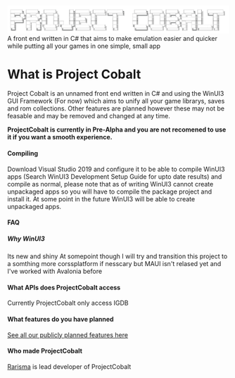 ![ProjectCobalt](https://raw.githubusercontent.com/Rarisma/ProjectCobalt/main/cobaltLogo.png)
A front end written in C# that aims to make emulation easier and quicker while putting all your games in one simple, small app


# What is Project Cobalt
Project Cobalt is an unnamed front end written in C# and using the WinUI3 GUI Framework (For now) which aims to unify all your game librarys, saves and rom collections. Other features are planned however these may not be feasable and may be removed and changed at any time.

**ProjectCobalt is currently in Pre-Alpha and you are not recomened to use it if you want a smooth experience.**


#### Compiling
Download Visual Studio 2019 and configure it to be able to compile WinUI3 apps (Search WinUI3 Development Setup Guide for upto date results) and compile as normal, please note that as of writing WinUI3 cannot create unpackaged apps so you will have to compile the package project and install it. At some point in the future WinUI3 will be able to create unpackaged apps.

#### FAQ
##### Why WinUI3
Its new and shiny
At somepoint though I will try and transition this project to a somthing more corssplatform if nesscary but MAUI isn't relased yet and I've worked with Avalonia before

#### What APIs does ProjectCobalt access
Currently ProjectCobalt only access IGDB

#### What features do you have planned
[See all our publicly planned features here](https://github.com/Rarisma/ProjectCobalt/projects/1)

#### Who made ProjectCobalt
[Rarisma](https://github.com/Rarisma) is lead developer of ProjectCobalt
